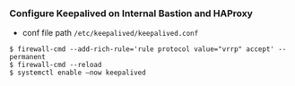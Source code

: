 ### Configure Keepalived on Internal Bastion and HAProxy 
- conf file path  `/etc/keepalived/keepalived.conf`
```
$ firewall-cmd --add-rich-rule='rule protocol value="vrrp" accept' --permanent
$ firewall-cmd --reload
$ systemctl enable –now keepalived

```